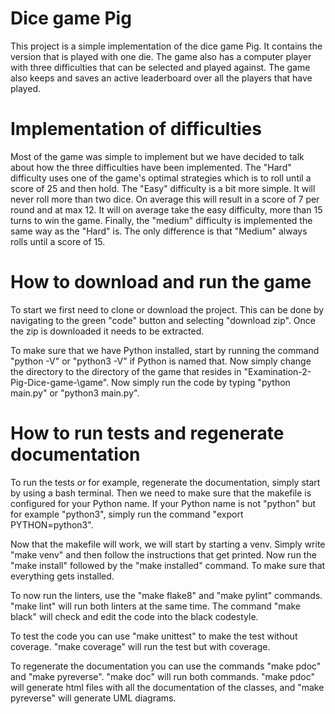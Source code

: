 <H1>Dice game Pig</H1>
This project is a simple implementation of the dice game Pig. It contains the version that is played with one die.
The game also has a computer player with three difficulties that can be selected and played against.
The game also keeps and saves an active leaderboard over all the players that have played.


<H1>Implementation of difficulties</H1>
Most of the game was simple to implement but we have decided to talk about how the three difficulties have been implemented.
The "Hard" difficulty uses one of the game's optimal strategies which is to roll until a score of 25 and then hold.
The "Easy" difficulty is a bit more simple. It will never roll more than two dice. On average this will result in a score of 7 per round and at max 12.
It will on average take the easy difficulty, more than 15 turns to win the game. 
Finally, the "medium" difficulty is implemented the same way as the "Hard" is.
The only difference is that "Medium" always rolls until a score of 15.

<H1>How to download and run the game</H1>
To start we first need to clone or download the project.
This can be done by navigating to the green "code" button and selecting "download zip".
Once the zip is downloaded it needs to be extracted.

To make sure that we have Python installed, start by running the command "python -V" or "python3 -V" if Python is named that.
Now simply change the directory to the directory of the game that resides in "Examination-2-Pig-Dice-game-\game".
Now simply run the code by typing "python main.py" or "python3 main.py".

<H1>How to run tests and regenerate documentation</H1>
To run the tests or for example, regenerate the documentation, simply start by using a bash terminal. 
Then we need to make sure that the makefile is configured for your Python name.
If your Python name is not "python" but for example "python3", simply run the command "export PYTHON=python3".

Now that the makefile will work, we will start by starting a venv. Simply write "make venv" and then follow the instructions that get printed.
Now run the "make install" followed by the "make installed" command. To make sure that everything gets installed.

To now run the linters, use the "make flake8" and "make pylint" commands. "make lint" will run both linters at the same time.
The command "make black" will check and edit the code into the black codestyle.

To test the code you can use "make unittest" to make the test without coverage. "make coverage" will run the test but with coverage.

To regenerate the documentation you can use the commands "make pdoc" and "make pyreverse". "make doc" will run both commands.
"make pdoc" will generate html files with all the documentation of the classes, and "make pyreverse" will generate UML diagrams.
